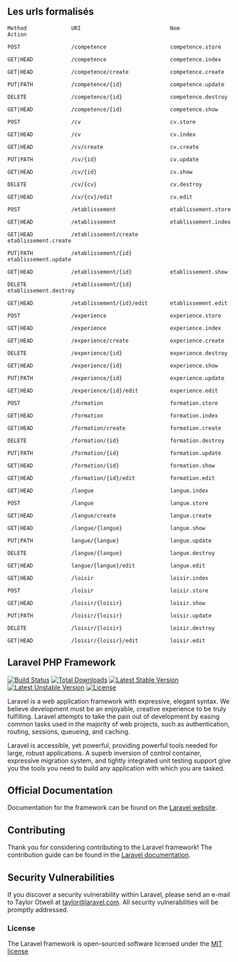 
## Les urls formalisés


	Method      	  	URI     					   Nom          		Action

	POST         	    /competence              	   competence.store 

	GET|HEAD          	/competence                    competence.index   

	GET|HEAD          	/competence/create             competence.create 

	PUT|PATH		    /competence/{id}               competence.update      	 

	DELETE       		/competence/{id}        	   competence.destroy      

	GET|HEAD 	    	/competence/{id}        	   competence.show  

	POST         		/cv                     	   cv.store  

	GET|HEAD		    /cv                      	   cv.index     

	GET|HEAD          	/cv/create               	   cv.create             	

	PUT|PATH			/cv/{id}                	   cv.update          	   

	GET|HEAD  	     	/cv/{id}                 	   cv.show             
	
	DELETE       		/cv/{cv}                       cv.destroy               

	GET|HEAD  			/cv/{cv}/edit           	   cv.edit                  

	POST         		/etablissement           	   etablissement.store      

	GET|HEAD		    /etablissement        		   etablissement.index      

	GET|HEAD		    /etablissement/create 		   etablissement.create     

	PUT|PATH           	/etablissement/{id}   		   etablissement.update     

	GET|HEAD          	/etablissement/{id}   		   etablissement.show       

	DELETE       		/etablissement/{id}    		   etablissement.destroy    

	GET|HEAD          	/etablissement/{id}/edit 	   etablissement.edit       

	POST         		/experience                    experience.store         

	GET|HEAD          	/experience                    experience.index         

	GET|HEAD          	/experience/create             experience.create        

	DELETE       		/experience/{id}               experience.destroy       

	GET|HEAD          	/experience/{id}               experience.show          

	PUT|PATH           	/experience/{id}               experience.update        

	GET|HEAD          	/experience/{id}/edit          experience.edit          

	POST         		/formation                     formation.store          

	GET|HEAD          	/formation                     formation.index         

	GET|HEAD          	/formation/create              formation.create        

	DELETE       		/formation/{id}                formation.destroy       

	PUT|PATH           	/formation/{id}                formation.update         

	GET|HEAD          	/formation/{id}                formation.show           

	GET|HEAD          	/formation/{id}/edit           formation.edit          

	GET|HEAD          	/langue                        langue.index             

	POST         		/langue                        langue.store             

	GET|HEAD          	/langue/create                 langue.create            

	GET|HEAD          	/langue/{langue}               langue.show              

	PUT|PATH           	langue/{langue}                langue.update            

	DELETE       		/langue/{langue}               langue.destroy           

	GET|HEAD          	langue/{langue}/edit           langue.edit              

	GET|HEAD          	/loisir                        loisir.index             

	POST         		/loisir                        loisir.store             

	GET|HEAD          	/loisir/{loisir}               loisir.show              

	PUT|PATH           	/loisir/{loisir}               loisir.update            

	DELETE       		/loisir/{loisir}               loisir.destroy           

	GET|HEAD          	/loisir/{loisir}/edit          loisir.edit              

<!-- ## les routes

	Method		   	URL		     							Action
									
   	GET|HEAD			   	/cv           							Liste des cv
   
   	GET|HEAD		 		/cv/{id}            					Recupere le cv de l'id {id}
 
 	GET|HEAD   			/cv/create      						Pour obtenir le formulaire de création d'un cv

	POST     		/cv/create     							Pour créer un cv 

	POST     		/cv/delete      						Pour supprimer un cv

	POST     		/cv/edit 								Pour modifier un cv

	GET|HEAD				/cv/edit/{id}   						Pour obtenir le formulaire de modification d'un cv

	GET|HEAD				/cv/etudiant/{id}   					liste des cvs d'un etudiant

	GET|HEAD      		/cv/formation        					listes des formations d'un cv

	POST    	    /cv/formation/create 					créer une formation pour un cv

	GET|HEAD				/cv/formation/create 					obtenir le formulaire de création d'une formation

	POST  			/cv/formation/delete 					delete-formation

	POST     		/cv/formation/edit 						edit-formation  

	GET|HEAD				/cv/formation/edit/{id} 				edit-formation  

	GET|HEAD				/cv/formation/etablissement/{id} 		formations-etablissement

	GET|HEAD				/cv/formation/{id}               		show-formation/  

	GET|HEAD				/etablissement                   		etablissement  

	POST    		/etablissement/create 					create-etab 

	GET|HEAD      		/etablissement/create            		create-etab 

	POST     		/etablissement/delete        			delete-etab 

	POST     		/etablissement/edit 					edit-etab 

	GET|HEAD     		/etablissement/edit/{id}         		edit-etab 

	GET|HEAD      		/etablissement/{id}              		show-etab

	GET|HEAD      		/etudiant                        		liste des etudiants     

	POST   			/etudiant/create                 		formulaire de création d'un etudiant

	GET|HEAD				/etudiant/create                    	create-etudiant 

	POST     		/etudiant/delete  						delete-etudiant 

	POST    		/etudiant/edit          				edit-etudiant 

	GET|HEAD 			/etudiant/edit/{id}              		formulaire de modification d'un etudiant

	GET|HEAD				/etudiant/filiere/{id}           		listes des étudiants d'une filière 

	GET|HEAD			 	/etudiant/{id}                   		Obténir un étudiant 
 -->
## Laravel PHP Framework

[![Build Status](https://travis-ci.org/laravel/framework.svg)](https://travis-ci.org/laravel/framework)
[![Total Downloads](https://poser.pugx.org/laravel/framework/d/total.svg)](https://packagist.org/packages/laravel/framework)
[![Latest Stable Version](https://poser.pugx.org/laravel/framework/v/stable.svg)](https://packagist.org/packages/laravel/framework)
[![Latest Unstable Version](https://poser.pugx.org/laravel/framework/v/unstable.svg)](https://packagist.org/packages/laravel/framework)
[![License](https://poser.pugx.org/laravel/framework/license.svg)](https://packagist.org/packages/laravel/framework)

Laravel is a web application framework with expressive, elegant syntax. We believe development must be an enjoyable, creative experience to be truly fulfilling. Laravel attempts to take the pain out of development by easing common tasks used in the majority of web projects, such as authentication, routing, sessions, queueing, and caching.

Laravel is accessible, yet powerful, providing powerful tools needed for large, robust applications. A superb inversion of control container, expressive migration system, and tightly integrated unit testing support give you the tools you need to build any application with which you are tasked.

## Official Documentation

Documentation for the framework can be found on the [Laravel website](http://laravel.com/docs).

## Contributing

Thank you for considering contributing to the Laravel framework! The contribution guide can be found in the [Laravel documentation](http://laravel.com/docs/contributions).

## Security Vulnerabilities

If you discover a security vulnerability within Laravel, please send an e-mail to Taylor Otwell at taylor@laravel.com. All security vulnerabilities will be promptly addressed.

### License

The Laravel framework is open-sourced software licensed under the [MIT license](http://opensource.org/licenses/MIT)
